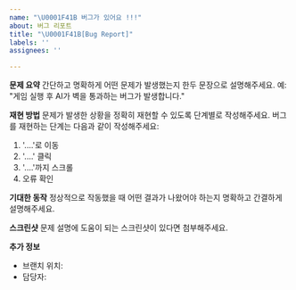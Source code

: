 ```yaml
---
name: "\U0001F41B 버그가 있어요 !!!"
about: 버그 리포트
title: "\U0001F41B[Bug Report]"
labels: ''
assignees: ''

---
```


**문제 요약**
간단하고 명확하게 어떤 문제가 발생했는지 한두 문장으로 설명해주세요.
예: "게임 실행 후 AI가 벽을 통과하는 버그가 발생합니다."

**재현 방법**
문제가 발생한 상황을 정확히 재현할 수 있도록 단계별로 작성해주세요.
버그를 재현하는 단계는 다음과 같이 작성해주세요:

1. '....'로 이동
2. '....' 클릭
3. '....'까지 스크롤
4. 오류 확인

**기대한 동작**
정상적으로 작동했을 때 어떤 결과가 나왔어야 하는지 명확하고 간결하게 설명해주세요.

**스크린샷**
문제 설명에 도움이 되는 스크린샷이 있다면 첨부해주세요.

**추가 정보**
- 브랜치 위치: 
- 담당자:
